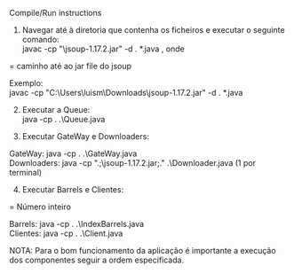 Compile/Run instructions <br>

1) Navegar até à diretoria que contenha os ficheiros e executar o seguinte comando: <br>
javac -cp "<path>\jsoup-1.17.2.jar" -d . *.java , onde <br>

<path> = caminho até ao jar file do jsoup<br>

Exemplo:<br>
javac -cp "C:\Users\luism\Downloads\jsoup-1.17.2.jar" -d . *.java <br>

2) Executar a Queue: <br>
java -cp . .\Queue.java <br>

3) Executar GateWay e Downloaders: <br>

GateWay: java -cp . .\GateWay.java <br>
Downloaders: java -cp ".;<path>\jsoup-1.17.2.jar;." .\Downloader.java  (1 por terminal) <br>

4) Executar Barrels e Clientes: <br>

<id> = Número inteiro 

Barrels: java -cp . .\IndexBarrels.java <id> <br>
Clientes: java -cp . .\Client.java <br>

NOTA: Para o bom funcionamento da aplicação é importante a execução dos componentes seguir a ordem especificada.
